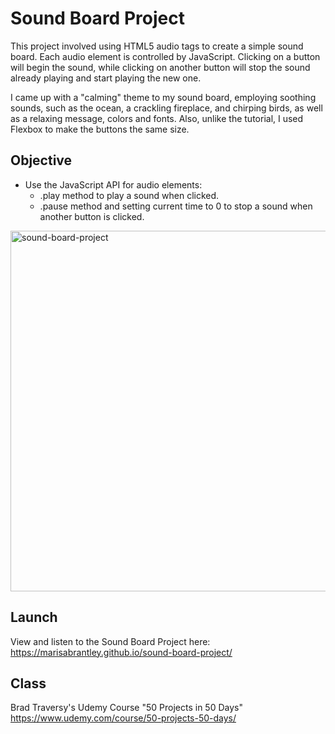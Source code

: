 # Sound Board Project
This project involved using HTML5 audio tags to create a simple sound board. Each audio element is controlled by JavaScript. Clicking on a button will begin the sound, while clicking on another button will stop the sound already playing and start playing the new one.

I came up with a "calming" theme to my sound board, employing soothing sounds, such as the ocean, a crackling fireplace, and chirping birds, as well as a  relaxing message, colors and fonts. Also, unlike the tutorial, I used Flexbox to make the buttons the same size.

## Objective
* Use the JavaScript API for audio elements:
  * .play method to play a sound when clicked.
  * .pause method and setting current time to 0 to stop a sound when another button is clicked.

<img width="577" alt="sound-board-project" src="https://user-images.githubusercontent.com/60168324/161162853-1b6fc0ff-d2f1-4dd4-825a-2ed4a5fb51b5.png">

## Launch

View and listen to the Sound Board Project here: https://marisabrantley.github.io/sound-board-project/

## Class
Brad Traversy's Udemy Course "50 Projects in 50 Days" <br>
https://www.udemy.com/course/50-projects-50-days/
